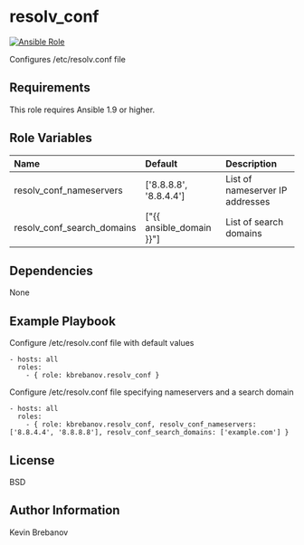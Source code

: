 resolv_conf
===========

[![Ansible Role](https://img.shields.io/ansible/role/3389.svg)](https://galaxy.ansible.com/list#/roles/3389)

Configures /etc/resolv.conf file

Requirements
------------

This role requires Ansible 1.9 or higher.

Role Variables
--------------

| Name                       | Default                  | Description                     |
|:---------------------------|:-------------------------|:--------------------------------|
| resolv_conf_nameservers    | ['8.8.8.8', '8.8.4.4']   | List of nameserver IP addresses |
| resolv_conf_search_domains | ["{{ ansible_domain }}"] | List of search domains          |

Dependencies
------------

None

Example Playbook
----------------

Configure /etc/resolv.conf file with default values
```
- hosts: all
  roles:
    - { role: kbrebanov.resolv_conf }
```

Configure /etc/resolv.conf file specifying nameservers and a search domain
```
- hosts: all
  roles:
    - { role: kbrebanov.resolv_conf, resolv_conf_nameservers: ['8.8.4.4', '8.8.8.8'], resolv_conf_search_domains: ['example.com'] }
```

License
-------

BSD

Author Information
------------------

Kevin Brebanov
